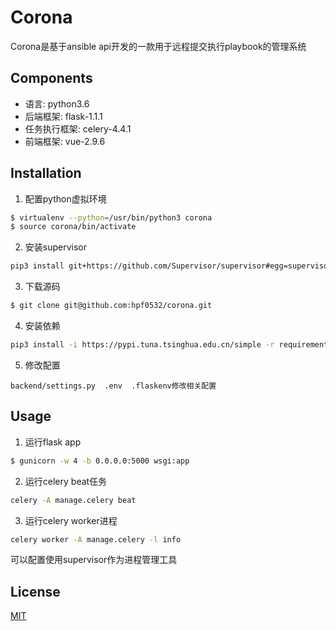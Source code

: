 # Corona

Corona是基于ansible api开发的一款用于远程提交执行playbook的管理系统

## Components
- 语言: python3.6
- 后端框架: flask-1.1.1
- 任务执行框架: celery-4.4.1
- 前端框架: vue-2.9.6

## Installation

1. 配置python虚拟环境
```bash
$ virtualenv --python=/usr/bin/python3 corona
$ source corona/bin/activate
```

2. 安装supervisor
```bash
pip3 install git+https://github.com/Supervisor/supervisor#egg=supervisor
```

3. 下载源码
```bash
$ git clone git@github.com:hpf0532/corona.git
```

4. 安装依赖
```bash
pip3 install -i https://pypi.tuna.tsinghua.edu.cn/simple -r requirements.txt
```

5. 修改配置
```
backend/settings.py  .env  .flaskenv修改相关配置
```


## Usage

1. 运行flask app
```bash
$ gunicorn -w 4 -b 0.0.0.0:5000 wsgi:app
```

2. 运行celery beat任务
```bash
celery -A manage.celery beat
```

3. 运行celery worker进程
```bash
celery worker -A manage.celery -l info
```
可以配置使用supervisor作为进程管理工具

## License
[MIT](https://choosealicense.com/licenses/mit/)